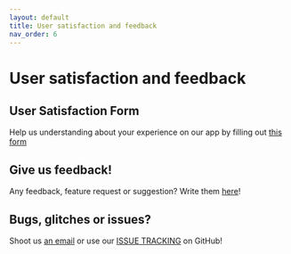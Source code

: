 ```yaml
---
layout: default
title: User satisfaction and feedback
nav_order: 6
---
```


# User satisfaction and feedback 

## User Satisfaction Form

Help us understanding about your experience on our app by filling out [this form](https://forms.gle/648mX6TS5RqdAsgNA)

## Give us feedback!

Any feedback, feature request or suggestion? Write them [here](https://forms.gle/xWwRofvqfNpfXsJv6)!

## Bugs, glitches or issues?

Shoot us [an email](mailto:greenfitai.team@gmail.com) or use our [ISSUE TRACKING](https://github.com/greenfit-ai/greenfit-ai/issues) on GitHub!

